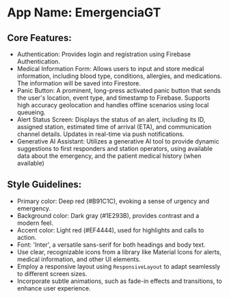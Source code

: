 # **App Name**: EmergenciaGT

## Core Features:

- Authentication: Provides login and registration using Firebase Authentication.
- Medical Information Form: Allows users to input and store medical information, including blood type, conditions, allergies, and medications. The information will be saved into Firestore.
- Panic Button: A prominent, long-press activated panic button that sends the user's location, event type, and timestamp to Firebase. Supports high accuracy geolocation and handles offline scenarios using local queueing.
- Alert Status Screen: Displays the status of an alert, including its ID, assigned station, estimated time of arrival (ETA), and communication channel details. Updates in real-time via push notifications.
- Generative AI Assistant: Utilizes a generative AI tool to provide dynamic suggestions to first responders and station operators, using available data about the emergency, and the patient medical history (when available)

## Style Guidelines:

- Primary color: Deep red (#B91C1C), evoking a sense of urgency and emergency.
- Background color: Dark gray (#1E293B), provides contrast and a modern feel.
- Accent color: Light red (#EF4444), used for highlights and calls to action.
- Font: 'Inter', a versatile sans-serif for both headings and body text.
- Use clear, recognizable icons from a library like Material Icons for alerts, medical information, and other UI elements.
- Employ a responsive layout using `ResponsiveLayout` to adapt seamlessly to different screen sizes.
- Incorporate subtle animations, such as fade-in effects and transitions, to enhance user experience.